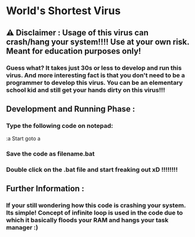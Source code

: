 # World's Shortest Virus

## ⚠ Disclaimer : Usage of this virus can crash/hang your system!!!! Use at your own risk. Meant for education purposes only!

### Guess what? It takes just 30s or less to develop and run this virus. And more interesting fact is that you don't need to be a programmer to develop this virus. You can be an elementary school kid and still get your hands dirty on this virus!!!

## Development and Running Phase : 
### Type the following code on notepad:
:a 
Start
goto a

### Save the code as filename.bat
### Double click on the .bat file and start freaking out xD !!!!!!!!


## Further Information : 
### If your still wondering how this code is crashing your system. Its simple! Concept of infinite loop is used in the code due to which it basically floods your RAM and hangs your task manager :)
